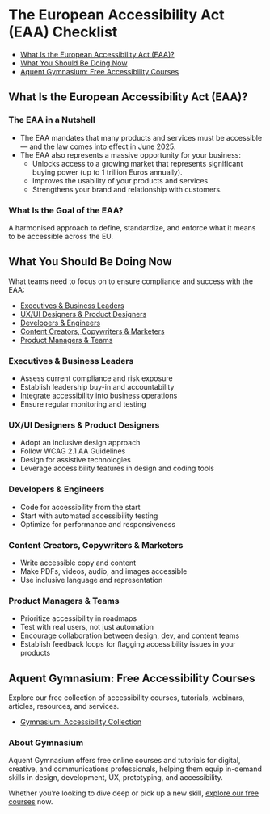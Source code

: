 # The European Accessibility Act (EAA) Checklist

- [What Is the European Accessibility Act (EAA)?](#what-is-the-european-accessibility-act-eaa)
- [What You Should Be Doing Now](#what-you-should-be-doing-now)
- [Aquent Gymnasium: Free Accessibility Courses](#aquent-gymnasium-free-accessibility-courses)

## What Is the European Accessibility Act (EAA)?

### The EAA in a Nutshell

- The EAA mandates that many products and services must be accessible — and the law comes into effect in June 2025.
- The EAA also represents a massive opportunity for your business:
    - Unlocks access to a growing market that represents significant buying power (up to 1 trillion Euros annually).
    - Improves the usability of your products and services.
    - Strengthens your brand and relationship with customers.

### What Is the Goal of the EAA?

A harmonised approach to define, standardize, and enforce what it means to be accessible across the EU.

## What You Should Be Doing Now

What teams need to focus on to ensure compliance and success with the EAA:

- [Executives & Business Leaders](#executives--business-leaders)
- [UX/UI Designers & Product Designers](#uxui-designers--product-designers)
- [Developers & Engineers](#developers--engineers)
- [Content Creators, Copywriters & Marketers](#content-creators-copywriters--marketers)
- [Product Managers & Teams](#product-managers--teams)

### Executives & Business Leaders

- Assess current compliance and risk exposure
- Establish leadership buy-in and accountability
- Integrate accessibility into business operations
- Ensure regular monitoring and testing

### UX/UI Designers & Product Designers

- Adopt an inclusive design approach
- Follow WCAG 2.1 AA Guidelines
- Design for assistive technologies
- Leverage accessibility features in design and coding tools

### Developers & Engineers

- Code for accessibility from the start
- Start with automated accessibility testing
- Optimize for performance and responsiveness

### Content Creators, Copywriters & Marketers

- Write accessible copy and content
- Make PDFs, videos, audio, and images accessible
- Use inclusive language and representation

### Product Managers & Teams

- Prioritize accessibility in roadmaps
- Test with real users, not just automation
- Encourage collaboration between design, dev, and content teams
- Establish feedback loops for flagging accessibility issues in your products

## Aquent Gymnasium: Free Accessibility Courses

Explore our free collection of accessibility courses, tutorials, webinars, articles, resources, and services.

- [Gymnasium: Accessibility Collection](https://thegymnasium.com/accessibility/)

### About Gymnasium

Aquent Gymnasium offers free online courses and tutorials for digital, creative, and communications professionals, helping them equip in-demand skills in design, development, UX, prototyping, and accessibility.

Whether you’re looking to dive deep or pick up a new skill, [explore our free courses](https://thegymnasium.com/courses/) now.
